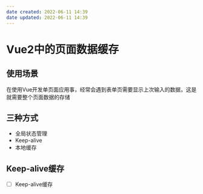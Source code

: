 ```yaml
---
date created: 2022-06-11 14:39
date updated: 2022-06-11 14:39
---
```


# Vue2中的页面数据缓存

## 使用场景
在使用Vue开发单页面应用事，经常会遇到表单页需要显示上次输入的数据，这是就需要整个页面数据的存储

## 三种方式
- 全局状态管理
- Keep-alive
- 本地缓存

## Keep-alive缓存
- [ ] Keep-alive缓存
